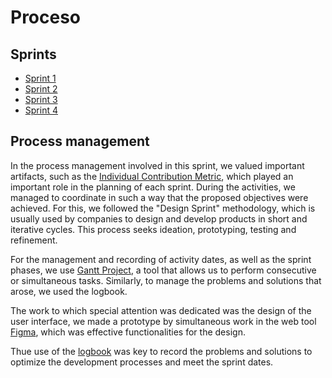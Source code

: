 <h1>Proceso</h1>

## Sprints 
- [Sprint 1](link1)
- [Sprint 2](link2)
- [Sprint 3](link3)
- [Sprint 4](link4)

## Process management
In the process management involved in this sprint, we valued important artifacts, such as the [Individual Contribution Metric](https://github.com/danivillarino/Equipo2_FIS/blob/e703fce82f840feb6f5d2259f535150c2a7c1ebb/Proceso/All%20activity%20scores.md), 
which played an important role in the planning of each sprint. During the activities, we managed to coordinate in such a way that the proposed objectives were achieved. For this, we followed the "Design Sprint" methodology, which is usually used by companies to design and develop products in short and iterative cycles. This process seeks ideation, prototyping, testing and refinement. 

For the management and recording of activity dates, as well as the sprint phases, we use [Gantt Project](https://github.com/danivillarino/Equipo2_FIS/blob/main/Proceso/TuriAmigos.gan), a tool that allows us to perform consecutive or simultaneous tasks. Similarly, to manage the problems and solutions that arose, we used the logbook.

The work to which special attention was dedicated was the design of the user interface, we made a prototype by simultaneous work in the web tool [Figma](https://github.com/danivillarino/Equipo2_FIS/blob/main/Diseño/TuriAmigos.md),  which was effective functionalities for the design.

Thue use of the [logbook](pendiente)  was key to record the problems and solutions to optimize the development processes and meet the sprint dates.
